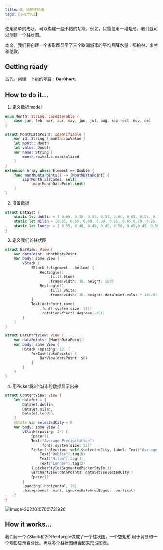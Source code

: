 ```yaml
---
title: 8、绘制柱状图
tags: [swiftUI]
---
```

使用简单的形状，可以构建一些不错的功能。例如，只需使用一堆矩形，我们就可以创建一个柱状图。

本文，我们将创建一个条形图显示了三个欧洲城市的平均月降水量：都柏林、米兰和伦敦。

## Getting ready

首先，创建一个新的项目：**BarChart**。

## How to do it…

1. 定义数据model
```swift
enum Month: String, CaseIterable {
    case jan, feb, mar, apr, may, jun, jul, aug, sep, oct, nov, dec
}

struct MonthDataPoint: Identifiable {
    var id: String { month.rawValue }
    let month: Month
    let value: Double
    var name: String {
        month.rawValue.capitalized
    }
}
extension Array where Element == Double {
    func monthDataPoints() -> [MonthDataPoint] {
        zip(Month.allCases, self)
            .map(MonthDataPoint.init)
    }
}

```

2. 准备数据
```swift
struct DataSet {
    static let dublin = [ 0.65, 0.50, 0.55, 0.55, 0.60, 0.65, 0.55, 0.75, 0.60, 0.80, 0.75, 0.75].monthDataPoints()
    static let milan = [0.65, 0.65, 0.80, 0.80, 0.95, 0.65,0.70, 0.95, 0.70, 1.00, 1.00, 0.60].monthDataPoints()
    static let london = [ 0.55, 0.40, 0.40, 0.45, 0.50, 0.45,0.45, 0.50, 0.50, 0.70, 0.60, 0.55,].monthDataPoints()
}
```

3. 定义我们的柱状图
```swift
struct BarView: View {
    var dataPoint: MonthDataPoint
    var body: some View {
        VStack {
            ZStack (alignment: .bottom) {
                Rectangle()
                    .fill(.blue)
                    .frame(width: 18, height: 180)
                Rectangle()
                    .fill(.white)
                    .frame(width: 18, height: dataPoint.value * 180.0)
            }
            Text(dataPoint.name)
                .font(.system(size: 11))
                .rotationEffect(.degrees(-45))
        }
    }
}

struct BarChartView: View {
    var dataPoints: [MonthDataPoint]
    var body: some View {
        HStack (spacing: 12) {
            ForEach(dataPoints) {
                BarView(dataPoint: $0)
            }
        }
    }
}
```

4. 用Picker将3个城市的数据显示出来
```swift
struct ContentView: View {
    let dataSet = [
        DataSet.dublin,
        DataSet.milan,
        DataSet.london,
    ]
    @State var selectedCity = 0
    var body: some View {
        VStack(spacing: 24) {
            Spacer()
            Text("Average Precipitation")
                .font(.system(size: 32))
            Picker(selection: self.$selectedCity, label: Text("Average Precipitation")) {
                Text("Dublin").tag(0)
                Text("Milan").tag(1)
                Text("London").tag(2)
            }.pickerStyle(SegmentedPickerStyle())
            BarChartView(dataPoints: dataSet[selectedCity])
            Spacer()
        }
        .padding(.horizontal, 10)
        .background( .mint, ignoresSafeAreaEdges: .vertical)
    }
}
```

![image-20220107001731926](https://tva1.sinaimg.cn/large/008i3skNly1gy4es1j0byj30ca0p2gmj.jpg)

## How it works…

我们用一个ZStack和2个Rectangle做成了一个柱状图，一个空矩形 用于背景和一个矩形显示百分比。再将多个柱状图组合起来形成图表。
